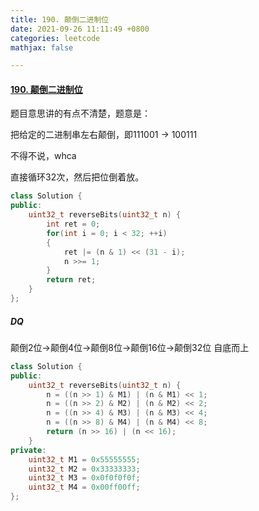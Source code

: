 ```yaml
---
title: 190. 颠倒二进制位
date: 2021-09-26 11:11:49 +0800
categories: leetcode
mathjax: false

---
```


#### [190. 颠倒二进制位](https://leetcode-cn.com/problems/reverse-bits/)

题目意思讲的有点不清楚，题意是：

把给定的二进制串左右颠倒，即111001 -> 100111



不得不说，whca

直接循环32次，然后把位倒着放。

```c++
class Solution {
public:
    uint32_t reverseBits(uint32_t n) {
        int ret = 0;
        for(int i = 0; i < 32; ++i)
        {
            ret |= (n & 1) << (31 - i);
            n >>= 1;
        }
        return ret;
    }
};
```



##### DQ

颠倒2位->颠倒4位->颠倒8位->颠倒16位->颠倒32位
自底而上

```c++
class Solution {
public:
    uint32_t reverseBits(uint32_t n) {
        n = ((n >> 1) & M1) | (n & M1) << 1;
        n = ((n >> 2) & M2) | (n & M2) << 2;
        n = ((n >> 4) & M3) | (n & M3) << 4;
        n = ((n >> 8) & M4) | (n & M4) << 8;
        return (n >> 16) | (n << 16);
    }
private:
    uint32_t M1 = 0x55555555;
    uint32_t M2 = 0x33333333;
    uint32_t M3 = 0x0f0f0f0f;
    uint32_t M4 = 0x00ff00ff;
};
```

